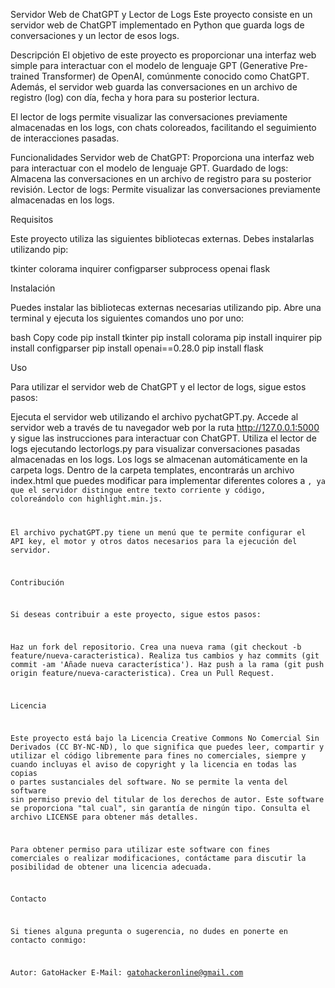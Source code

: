 Servidor Web de ChatGPT y Lector de Logs
Este proyecto consiste en un servidor web de ChatGPT implementado en Python que guarda logs de conversaciones y un lector de esos logs.

Descripción
El objetivo de este proyecto es proporcionar una interfaz web simple para interactuar con el modelo de lenguaje GPT (Generative Pre-trained Transformer) de OpenAI, comúnmente conocido como ChatGPT. Además, el servidor web guarda las conversaciones en un archivo de registro (log) con día, fecha y hora para su posterior lectura.

El lector de logs permite visualizar las conversaciones previamente almacenadas en los logs, con chats coloreados, facilitando el seguimiento de interacciones pasadas.

Funcionalidades
Servidor web de ChatGPT: Proporciona una interfaz web para interactuar con el modelo de lenguaje GPT.
Guardado de logs: Almacena las conversaciones en un archivo de registro para su posterior revisión.
Lector de logs: Permite visualizar las conversaciones previamente almacenadas en los logs.

Requisitos

Este proyecto utiliza las siguientes bibliotecas externas. Debes instalarlas utilizando pip:

tkinter
colorama
inquirer
configparser
subprocess
openai
flask

Instalación

Puedes instalar las bibliotecas externas necesarias utilizando pip. Abre una terminal y ejecuta los siguientes comandos uno por uno:

bash
Copy code
pip install tkinter
pip install colorama
pip install inquirer
pip install configparser
pip install openai==0.28.0
pip install flask

Uso

Para utilizar el servidor web de ChatGPT y el lector de logs, sigue estos pasos:

Ejecuta el servidor web utilizando el archivo pychatGPT.py.
Accede al servidor web a través de tu navegador web por la ruta http://127.0.0.1:5000 y sigue las instrucciones para interactuar con ChatGPT.
Utiliza el lector de logs ejecutando lectorlogs.py para visualizar conversaciones pasadas almacenadas en los logs.
Los logs se almacenan automáticamente en la carpeta logs.
Dentro de la carpeta templates, encontrarás un archivo index.html que puedes modificar para implementar diferentes colores a <code>, ya que el servidor distingue entre texto corriente y código, coloreándolo con highlight.min.js.

El archivo pychatGPT.py tiene un menú que te permite configurar el API key, el motor y otros datos necesarios para la ejecución del servidor.

Contribución

Si deseas contribuir a este proyecto, sigue estos pasos:

Haz un fork del repositorio.
Crea una nueva rama (git checkout -b feature/nueva-caracteristica).
Realiza tus cambios y haz commits (git commit -am 'Añade nueva característica').
Haz push a la rama (git push origin feature/nueva-caracteristica).
Crea un Pull Request.

Licencia

Este proyecto está bajo la Licencia Creative Commons No Comercial Sin Derivados (CC BY-NC-ND), lo que significa que puedes leer, compartir y utilizar el código libremente para fines no comerciales, siempre y cuando incluyas el aviso de copyright y la licencia en todas las copias o partes sustanciales del software. No se permite la venta del software sin permiso previo del titular de los derechos de autor. Este software se proporciona "tal cual", sin garantía de ningún tipo. Consulta el archivo LICENSE para obtener más detalles.

Para obtener permiso para utilizar este software con fines comerciales o realizar modificaciones, contáctame para discutir la posibilidad de obtener una licencia adecuada.

Contacto

Si tienes alguna pregunta o sugerencia, no dudes en ponerte en contacto conmigo:

Autor: GatoHacker
E-Mail: gatohackeronline@gmail.com
